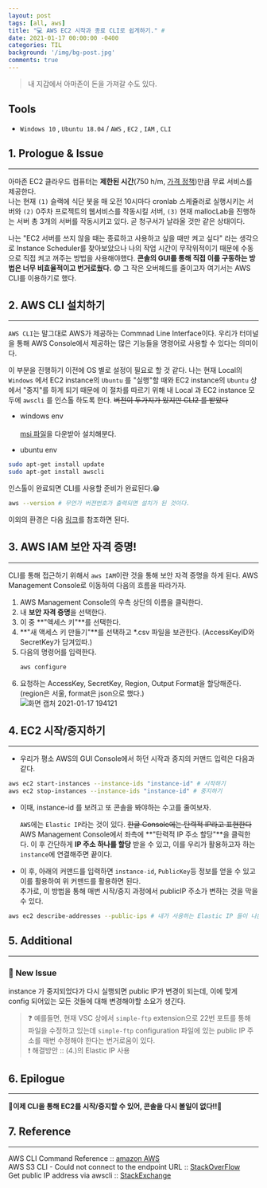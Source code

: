 ```yaml
---
layout: post
tags: [all, aws]
title: "💻 AWS EC2 시작과 종료 CLI로 쉽게하기." # 
date: 2021-01-17 00:00:00 -0400
categories: TIL
background: '/img/bg-post.jpg'
comments: true
---
```

> 내 지갑에서 아마존이 돈을 가져갈 수도 있다.

## Tools
- `Windows 10` , `Ubuntu 18.04` /
  `AWS` , `EC2` , `IAM` , `CLI`

## 1. Prologue & Issue
---
아마존 EC2 클라우드 컴퓨터는 **제한된 시간**(750 h/m, [가격 정책](!https://aws.amazon.com/ko/ec2/pricing/?trkCampaign=acq_paid_search_brand&sc_channel=PS&sc_campaign=acquisition_KR&sc_publisher=Google&sc_category=Cloud%20Computing&sc_country=KR&sc_geo=APAC&sc_outcome=acq&sc_detail=ec2%20free%20tier&sc_content={ad%20group}&sc_matchtype=e&sc_segment=489215168080&sc_medium=ACQ-P|PS-GO|Brand|Desktop|SU|Cloud%20Computing|EC2|KR|EN|Sitelink&s_kwcid=AL!4422!3!489215168080!e!!g!!ec2%20free%20tier&ef_id=Cj0KCQiA3Y-ABhCnARIsAKYDH7ssdyuTAUALOrZol8_ujQhh5xYy9GMFgpIZD3uGssn7iOp49h6L66EaAtjWEALw_wcB:G:s&s_kwcid=AL!4422!3!489215168080!e!!g!!ec2%20free%20tier))만큼 무료 서비스를 제공한다.  
나는 현재 `(1)` 슬랙에 식단 봇을 매 오전 10시마다 cronlab 스케쥴러로 실행시키는 서버와 `(2)` 0주차 프로젝트의 웹서비스를 작동시킬 서버, `(3)` 현재 mallocLab을 진행하는 서버 총 3개의 서버를 작동시키고 있다. 곧 청구서가 날라올 것만 같은 상태이다.  

나는 <bold>"EC2 서버를 쓰지 않을 때는 종료하고 사용하고 싶을 때만 켜고 싶다"</bold> 라는 생각으로 Instance Scheduler를 찾아보았으나 나의 작업 시간이 무작위적이기 때문에 수동으로 직접 켜고 꺼주는 방법을 사용해야했다. **콘솔의 GUI를 통해 직접 이를 구동하는 방법은 너무 비효율적이고 번거로웠다.** 😨 그 작은 오버헤드를 줄이고자 여기서는 AWS CLI를 이용하기로 했다.  
## 2. AWS CLI 설치하기
---
`AWS CLI`는 말그대로 AWS가 제공하는 Commnad Line Interface이다. 우리가 터미널을 통해 AWS Console에서 제공하는 많은 기능들을 명령어로 사용할 수 있다는 의미이다.  

이 부분을 진행하기 이전에 OS 별로 설정이 필요로 할 것 같다. 나는 현재 Local의 `Windows` 에서 EC2 instance의 `Ubuntu` 를 <bold>"실행"</bold>할 때와 EC2 instance의 `Ubuntu` 상에서 <bold>"중지"</bold>를 하게 되기 때문에 이 절차를 따르기 위해 내 Local 과 EC2 instance 모두에 `awscli` 를 인스톨 하도록 한다. ~~버전이 두가지가 있지만 CLI2 를 받았다~~  

- windows env  
<br>[msi 파일](!https://awscli.amazonaws.com/AWSCLIV2.msi)을 다운받아 설치해분다.

- ubuntu env
```bash
sudo apt-get install update
sudo apt-get install awscli
```
인스톨이 완료되면 CLI를 사용할 준비가 완료된다.😁 
```bash
aws --version # 무언가 버젼번호가 출력되면 설치가 된 것이다.
```
이외의 환경은 다음 [링크](!https://docs.aws.amazon.com/cli/latest/userguide/cli-chap-install.html)를 참조하면 된다.


## 3. AWS IAM 보안 자격 증명!
---
CLI를 통해 접근하기 위해서 `aws IAM`이란 것을 통해 보안 자격 증명을 하게 된다. AWS Management Console로 이동하여 다음의 흐름을 따라가자.
1. AWS Management Console의 우측 상단의 이름을 클릭한다.
2. 내 **보안 자격 증명**을 선택한다.
3. 이 중 **"액세스 키"**를 선택한다.  
4. **"새 액세스 키 만들기"**를 선택하고 *.csv 파일을 보관한다. (AccessKeyID와 SecretKey가 담겨있따.)
5. 다음의 명령어를 입력한다.
   ```bash
   aws configure
   ```
6. 요청하는 AccessKey, SecretKey, Region, Output Format을 할당해준다. (region은 서울, format은 json으로 했다.)  
![화면 캡처 2021-01-17 194121](https://user-images.githubusercontent.com/26760693/104838130-45bdc680-58fc-11eb-8196-7cbad7601686.png)  



## 4. EC2 시작/중지하기
---
- 우리가 평소 AWS의 GUI Console에서 하던 시작과 중지의 커맨드 입력은 다음과 같다.  
```bash
aws ec2 start-instances --instance-ids "instance-id" # 시작하기
aws ec2 stop-instances --instance-ids "instance-id" # 중지하기
```
- 이때, instance-id 를 보려고 또 콘솔을 봐야하는 수고를 줄여보자.  
  
  `AWS`에는 `Elastic IP`라는 것이 있다. ~~한글 Console에는 탄력적 IP라고 표현한다~~  
  AWS Management Console에서 좌측에 **"탄력적 IP 주소 할당"**을 클릭한다. 이 후 간단하게 **IP 주소 하나를 할당** 받을 수 있고, 이를 우리가 활용하고자 하는 `instance`에 연결해주면 끝이다.  

- 이 후, 아래의 커맨드를 입력하면 `instance-id`, `PublicKey`등 정보를 얻을 수 있고 이를 활용하여 위 커맨드를 활용하면 된다.  
  추가로, 이 방법을 통해 매번 시작/중지 과정에서 publicIP 주소가 변하는 것을 막을 수 있다. 
```bash
aws ec2 describe-addresses --public-ips # 내가 사용하는 Elastic IP 들이 나온다.
```  

## 5. Additional 
---
### 📌 New Issue   
  
instance 가 중지되었다가 다시 실행되면 public IP가 변경이 되는데, 이에 맞게 config 되어있는 모든 것들에 대해 변경해야할 소요가 생긴다.  

> ❓ 예를들면, 현재 VSC 상에서 `simple-ftp` extension으로 22번 포트를 통해 파일을 수정하고 있는데 `simple-ftp` configuration 파일에 있는 public IP 주소를 매번 수정해야 한다는 번거로움이 있다.  
> ❗ 해결방안 :: (4.)의 Elastic IP 사용
  
## 6. Epilogue
---
🎉**이제 CLI을 통해 EC2를 시작/중지할 수 있어, 콘솔을 다시 볼일이 없다!!🎉**

## 7. Reference
---
AWS CLI Command Reference :: [amazon AWS](!https://docs.aws.amazon.com/cli/latest/index.html)  
AWS S3 CLI - Could not connect to the endpoint URL :: [StackOverFlow](!https://stackoverflow.com/questions/40409683/aws-s3-cli-could-not-connect-to-the-endpoint-url)  
Get public IP address via awscli :: [StackExchange](!https://serverfault.com/questions/971990/how-to-find-out-an-ec2-instances-private-and-public-ip-via-aws-cli)  